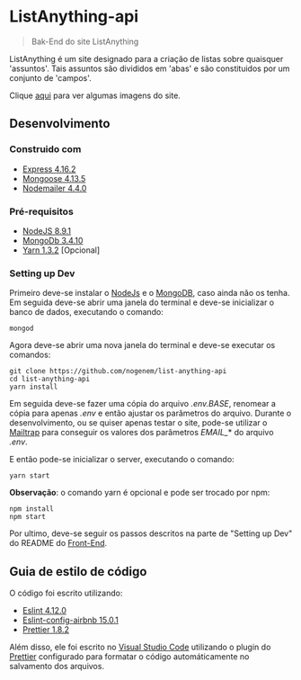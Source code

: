 # ListAnything-api

> Bak-End do site ListAnything

ListAnything é um site designado para a criação de listas sobre quaisquer 'assuntos'.
Tais assuntos são divididos em 'abas' e são constituidos por um conjunto de 'campos'.

Clique [aqui](https://imgur.com/a/K2s8p) para ver algumas imagens do site.

## Desenvolvimento

### Construido com

* [Express 4.16.2](https://www.npmjs.com/package/express)
* [Mongoose 4.13.5](https://www.npmjs.com/package/mongoose)
* [Nodemailer 4.4.0](https://www.npmjs.com/package/nodemailer)

### Pré-requisitos

* [NodeJS 8.9.1](https://nodejs.org/en/)
* [MongoDb 3.4.10](https://www.mongodb.com/)
* [Yarn 1.3.2](https://yarnpkg.com/pt-BR/) [Opcional]

### Setting up Dev

Primeiro deve-se instalar o [NodeJs](https://nodejs.org/en/download/) e o [MongoDB](https://docs.mongodb.com/getting-started/shell/installation/), caso ainda não os tenha.
Em seguida deve-se abrir uma janela do terminal e deve-se inicializar o banco de dados, executando o comando:
```shell
mongod
```

Agora deve-se abrir uma nova janela do terminal e deve-se executar os comandos:
```shell
git clone https://github.com/nogenem/list-anything-api
cd list-anything-api
yarn install
```

Em seguida deve-se fazer uma cópia do arquivo *.env.BASE*, renomear a cópia para apenas *.env* e então ajustar os parâmetros do arquivo.
Durante o desenvolvimento, ou se quiser apenas testar o site, pode-se utilizar o [Mailtrap](https://mailtrap.io/) para conseguir os valores dos parâmetros *EMAIL_** do arquivo *.env*.

E então pode-se inicializar o server, executando o comando:
```shell
yarn start
```

**Observação**: o comando yarn é opcional e pode ser trocado por npm:
```shell
npm install
npm start
```

Por ultimo, deve-se seguir os passos descritos na parte de "Setting up Dev" do README do [Front-End](https://github.com/nogenem/list-anything-react).

## Guia de estilo de código

O código foi escrito utilizando:
* [Eslint 4.12.0](https://www.npmjs.com/package/eslint)
* [Eslint-config-airbnb 15.0.1](https://www.npmjs.com/package/eslint-config-airbnb)
* [Prettier 1.8.2](https://www.npmjs.com/package/prettier)

Além disso, ele foi escrito no [Visual Studio Code](https://code.visualstudio.com/) utilizando o plugin do [Prettier](https://marketplace.visualstudio.com/items?itemName=esbenp.prettier-vscode) configurado para formatar o código automáticamente no salvamento dos arquivos.
